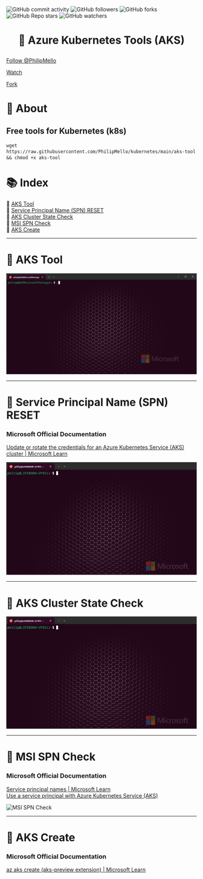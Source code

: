 ![GitHub commit activity](https://img.shields.io/github/commit-activity/t/philipmello/kubernetes?style=for-the-badge&logo=github&logoSize=auto&labelColor=%238000ff&color=%23bf00ff)
![GitHub followers](https://img.shields.io/github/followers/philipmello?style=for-the-badge&labelColor=%2300bfff&color=%23bf00ff)
![GitHub forks](https://img.shields.io/github/forks/philipmello/kubernetes?style=for-the-badge&labelColor=%2300bfff&color=%23bf00ff)
![GitHub Repo stars](https://img.shields.io/github/stars/philipmello/kubernetes?style=for-the-badge&labelColor=%23bf00ff)
![GitHub watchers](https://img.shields.io/github/watchers/philipmello/kubernetes?style=for-the-badge&labelColor=%23bf00ff)
# <p align="center">🔧 Azure Kubernetes Tools (AKS)</p>

<!--START-->
<a class="github-button" href="https://github.com/PhilipMello" data-color-scheme="no-preference: light; light: light; dark: dark;" data-size="large" aria-label="Follow @PhilipMello on GitHub">Follow @PhilipMello</a>
<!--END-->

<!--START-->
<a class="github-button" href="https://github.com/PhilipMello/kubernetes/subscription" data-color-scheme="no-preference: light; light: light; dark: dark;" data-icon="octicon-eye" data-size="large" aria-label="Watch PhilipMello/kubernetes on GitHub">Watch</a>
<!--END-->

<!--START-->
<a class="github-button" href="https://github.com/PhilipMello/kubernetes/fork" data-color-scheme="no-preference: light; light: light; dark: dark;" data-icon="octicon-repo-forked" data-size="large" aria-label="Fork PhilipMello/kubernetes on GitHub">Fork</a>
<!--END-->

# 📝 About
## Free tools for Kubernetes (k8s)

```
wget https://raw.githubusercontent.com/PhilipMello/kubernetes/main/aks-tool && chmod +x aks-tool
```

# 📚 Index
🔖 [AKS Tool](#-aks-tool)<br>
🔖 [Service Principal Name (SPN) RESET](#-service-principal-name-spn-reset)<br>
🔖 [AKS Cluster State Check](#-aks-cluster-state-check)<br>
🔖 [MSI SPN Check](#-msi-spn-check)<br>
🔖 [AKS Create](#-aks-create)<br>

---
# 🔧 AKS Tool

![AKS Tool](assets/images/aks-tool.gif)

---

# 🔧 Service Principal Name (SPN) RESET

### Microsoft Official Documentation
[Update or rotate the credentials for an Azure Kubernetes Service (AKS) cluster | Microsoft Learn](https://learn.microsoft.com/en-us/azure/aks/update-credentials#update-or-create-a-new-service-principal-for-your-aks-cluster "Update or rotate the credentials for an Azure Kubernetes Service (AKS) cluster | Microsoft Learn")

![SPN Reset](assets/images/spn-reset.gif)

---
# 🔧 AKS Cluster State Check

![State Check](assets/images/state-check.gif)

---
# 🔧 MSI SPN Check

### Microsoft Official Documentation
[Service principal names | Microsoft Learn](https://learn.microsoft.com/en-us/windows/win32/ad/service-principal-names "Service principal names | Microsoft Learn")<br>
[Use a service principal with Azure Kubernetes Service (AKS)](https://learn.microsoft.com/en-us/azure/aks/kubernetes-service-principal?tabs=azure-cli "Use a service principal with Azure Kubernetes Service (AKS) | Microsoft Learn")<br>

![MSI SPN Check](assets/images/msi-spn-check.gif)

---
# 🔧 AKS Create

### Microsoft Official Documentation
[az aks create (aks-preview extension) | Microsoft Learn](https://learn.microsoft.com/en-us/cli/azure/aks?view=azure-cli-latest#az-aks-create "az aks create (aks-preview extension)")


